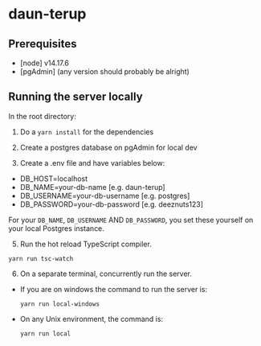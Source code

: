 # daun-terup

## Prerequisites

- [node] v14.17.6
- [pgAdmin] (any version should probably be alright)

## Running the server locally

In the root directory:

1. Do a `yarn install` for the dependencies

2. Create a postgres database on pgAdmin for local dev

3. Create a .env file and have variables below:

- DB_HOST=localhost
- DB_NAME=your-db-name [e.g. daun-terup]
- DB_USERNAME=your-db-username [e.g. postgres]
- DB_PASSWORD=your-db-password [e.g. deeznuts123]

For your `DB_NAME`, `DB_USERNAME` AND `DB_PASSWORD`, you set these yourself on your local Postgres instance.

5. Run the hot reload TypeScript compiler.

`yarn run tsc-watch`

6. On a separate terminal, concurrently run the server.

- If you are on windows the command to run the server is:

  `yarn run local-windows`

- On any Unix environment, the command is:

  `yarn run local`
